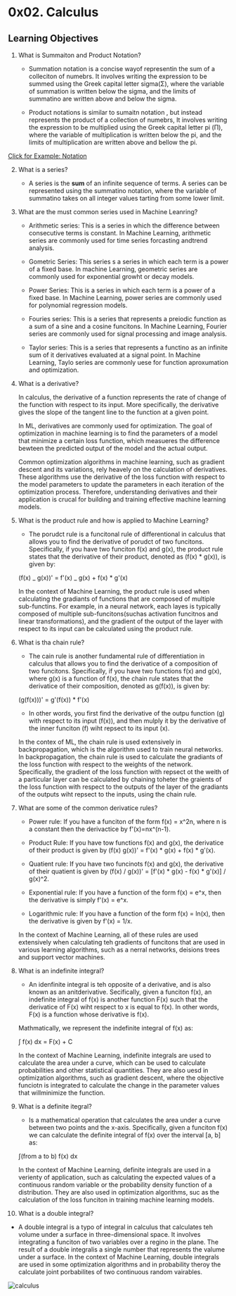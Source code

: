# 0x02. Calculus

## Learning Objectives

1. What is Summaiton and Product Notation?

   - Summation notation is a concise wayof representin the sum of a colleciton of numebrs. It involves writing the expression to be summed using the Greek capital letter sigma(Σ), where the variable of summation is written below the sigma, and the limits of summatino are written above and below the sigma.

   - Product notations is similar to sumaitn notation , but instead represents the product of a collection of numebrs, It involves writing the expression to be multiplied using the Greek capital letter pi (Π), where the variable of multiplication is written below the pi, and the limits of multiplication are written above and bellow the pi.

[Click for Example: Notation](https://scontent-mia3-1.xx.fbcdn.net/v/t1.6435-9/106803074_140803567650264_303350664615146918_n.jpg?_nc_cat=111&ccb=1-7&_nc_sid=8bfeb9&_nc_ohc=8D_N0y3xyucAX-Fp7Tc&_nc_ht=scontent-mia3-1.xx&oh=00_AfABa5BSMt7ktyzEyIGAC0GSj6uyOGVJU0E9IbKbtDnWBA&oe=644AB93D)

2. What is a series?

   - A series is the **sum** of an infinite sequence of terms. A series can be represented using the summatino notation, where the variable of summatino takes on all integer values tarting from some lower limit.

3. What are the must common series used in Machine Leanring?

   - Arithmetic series: This is a series in which the difference between consecutive terms is constant. In Machine Learning, arithmetic series are commonly used for time series forcasting andtrend analysis.

   - Gometric Series: This series s a series in which each term is a power of a fixed base. In machine Learning, geometric series are commonly used for exponential growht or decay models.

   - Power Series: This is a series in which each term is a power of a fixed base. In Machine Learning, power series are commonly used for polynomial regression models.

   - Fouries series: This is a series that represents a preiodic function as a sum of a sine and a cosine funcitons. In Machine Learning, Fourier series are commonly used for signal processing and image analysis.

   - Taylor series: This is a series that represents a functino as an infinite sum of it derivatives evaluated at a signal point. In Machine Learning, Taylo series are commonly uese for function aproxumation and optimization.

4. What is a derivative?

   In calculus, the derivative of a function represents the rate of change of the function with respect to its input. More specifically, the derivative gives the slope of the tangent line to the function at a given point.

   In ML, derivatives are commonly used for optimization. The goal of optimization in machine learning is to find the parameters of a model that minimize a certain loss function, which measueres the difference bewteen the predicted output of the model and the actual output.

   Common optimization algorithms in machine learning, such as gradient descent and its variations, rely heavely on the calculation of derivatives. These algorithms use the derivative of the loss function with respect to the model parameters to update the parameters in each iteration of the optimization process. Therefore, understanding derivatives and their application is crucal for building and training effective machine learning models.

5. What is the product rule and how is applied to Machine Learning?

   - The porudct rule is a funcitonal rule of differentional in calculus that allows you to find the derivative of porudct of two funcitons. Specifically, if you have two funciton f(x) and g(x), the product rule states that the derivative of their product, denoted as (f(x) \* g(x)), is given by:

   (f(x) _ g(x))' = f'(x) _ g(x) + f(x) \* g'(x)

   In the context of Machine Learning, the product rule is used when calculating the gradiants of functions that are composed of multiple sub-functins. For example, in a neural network, each layes is typically composed of multiple sub-funcitons(suchas activation funcitnos and linear transformations), and the gradient of the output of the layer with respect to its input can be calculated using the product rule.

6. What is tha chain rule?

   - The cain rule is another fundamental rule of differentiation in calculus that allows you to find the derivatice of a composition of two funcitons. Specifically, if you have two functions f(x) and g(x), where g(x) is a function of f(x), the chain rule states that the derivatice of their composition, denoted as g(f(x)), is given by:

   (g(f(x)))' = g'(f(x)) \* f'(x)

   - In other words, you first find the derivative of the outpu function (g) with respect to its input (f(x)), and then mulply it by the derivative of the inner funciton (f) wiht repsect to its input (x).

   In the contex of ML, the chain rule is used extensively in backpropagation, which is the algorithm used to train neural networks. In backpropagation, the chain rule is used to calculate the gradiants of the loss function with respect to the weights of the network. Specifically, the gradient of the loss function with repsect ot the weith of a particular layer can be calculated by chaining toheter the graients of the loss function with respect to the outputs of the layer of the gradiants of the outputs wiht repsect to the inputs, using the chain rule.

7. What are some of the common derivatice rules?

   - Power rule: If you have a funciton of the form f(x) = x^2n, where n is a constant then the derivactice by f'(x)=nx^(n-1).

   - Product Rule: If you have tow functions f(x) and g(x), the derivatice of their product is given by (f(x) g(x))' = f'(x) \* g(x) + f(x) \* g'(x).

   - Quatient rule: If you have two funcinots f(x) and g(x), the derivative of their quatient is given by (f(x) / g(x))' = [f'(x) * g(x) - f(x) * g'(x)] / g(x)^2.

   - Exponential rule: If you have a function of the form f(x) = e^x, then the derivative is simply f'(x) = e^x.

   - Logarithmic rule: If you have a function of the form f(x) = ln(x), then the derivative is given by f'(x) = 1/x.

   In the context of Machine Learning, all of these rules are used extensively when calculating teh gradients of funcitons that are used in various learning algorithms, such as a nerral networks, deisions trees and support vector machines.

8. What is an indefinite integral?

   - An idenfinite integral is teh opposite of a derivative, and is also known as an anitderivative. Secifically, given a funciton f(x), an indefinite integral of f(x) is another function F(x) such that the derivatice of F(x) wiht respect to x is equal to f(x). In other words, F(x) is a function whose derivative is f(x).

   Mathmatically, we represent the indefinite integral of f(x) as:

   ∫ f(x) dx = F(x) + C

   In the context of Machine Learning, indefinite integrals are used to calculate the area under a curve, which can be used to calculate probabilities and other statistical quantities. They are also uesd in optimization algorithms, such as gradient descent, where the objective funciotn is integrated to calculate the change in the parameter values that willminimize the function.

9. What is a definite itegral?

   - Is a mathematical operation that calculates the area under a curve between two points and the x-axis. Specifically, given a funciton f(x) we can calculate the definite integral of f(x) over the interval [a, b] as:

   ∫(from a to b) f(x) dx

   In the context of Machine Learning, definite integrals are used in a verienty of application, such as calculating the expected values of a continuous random variable or the probability density function of a distribution. They are also used in optimization algorithms, suc as the calculation of the loss funciton in training machine learning models.

10. What is a double integral?

- A double integral is a typo of integral in calculus that calculates teh volume under a surface in three-dimensional space. It involves integrating a funciton of two variables over a regino in the plane. The result of a double integralis a single number that represents the valume under a surface. In the context of Machine Learning, double integrals are used in some optimization algorithms and in probability theroy the calculate joint porbabilites of two continuous random vairables.

![calculus](https://www.mlq.ai/content/images/2019/08/mathematics-of-machine-learning-multivariate-calculus.png)
